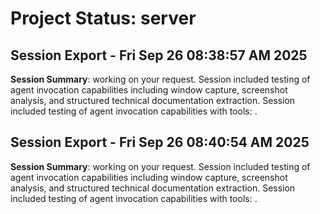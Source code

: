 # Project Status: server

## Session Export - Fri Sep 26 08:38:57 AM  2025
**Session Summary**: working on your request. Session included testing of agent invocation capabilities including window capture, screenshot analysis, and structured technical documentation extraction. Session included testing of agent invocation capabilities with tools: .

## Session Export - Fri Sep 26 08:40:54 AM  2025
**Session Summary**: working on your request. Session included testing of agent invocation capabilities including window capture, screenshot analysis, and structured technical documentation extraction. Session included testing of agent invocation capabilities with tools: .

